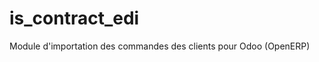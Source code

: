 is_contract_edi
===============

Module d'importation des commandes des clients pour Odoo (OpenERP)

